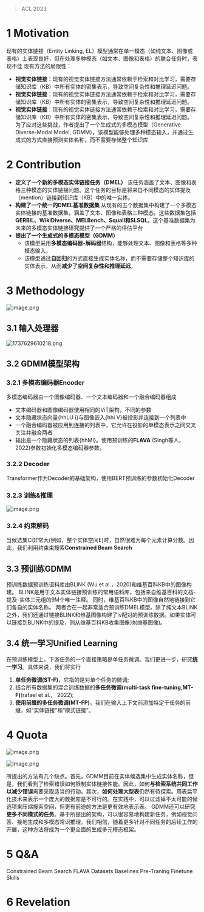 >ACL 2023
# 1 Motivation
现有的实体链接（Entity Linking, EL）模型通常在单一模态（如纯文本、图像或表格）上表现良好，但在处理多种模态（如文本、图像和表格）的联合任务时，表现不佳
现有方法的局限性：
+ **视觉实体链接**：现有的视觉实体链接方法通常依赖于检索和对比学习，需要存储知识库（KB）中所有实体的密集表示，导致空间复杂性和推理延迟问题。
+ **视觉实体链接**：现有的视觉实体链接方法通常依赖于检索和对比学习，需要存储知识库（KB）中所有实体的密集表示，导致空间复杂性和推理延迟问题。
+ **视觉实体链接**：现有的视觉实体链接方法通常依赖于检索和对比学习，需要存储知识库（KB）中所有实体的密集表示，导致空间复杂性和推理延迟问题。
为了应对这些挑战，作者提出了一个生成式的多模态模型（Generative Diverse-Modal Model, GDMM），该模型能够处理多种模态输入，并通过生成式的方式直接预测实体名称，而不需要存储整个知识库

# 2 Contribution
+ **定义了一个新的多模态实体链接任务（DMEL）** 
	该任务涵盖了文本、图像和表格三种模态的实体链接问题。这个任务的目标是将来自不同模态的实体提及（mention）链接到知识库（KB）中的唯一实体。
+ **构建了一个统一的DMEL基准数据集**
	从现有的五个数据集中构建了一个多模态实体链接的基准数据集，涵盖了文本、图像和表格三种模态。这些数据集包括**GERBIL、WikiDiverse、MELBench、Squall和SLSQL**。这个基准数据集为未来的多模态实体链接研究提供了一个严格的评估平台
+ **提出了一个生成式的多模态模型（GDMM）**
	- 该模型采用**多模态编码器-解码器**结构，能够处理文本、图像和表格等多种模态输入。
	- 该模型通过**自回归**的方式直接生成实体名称，而不需要存储整个知识库的实体表示，从而**减少了空间复杂性和推理延迟**。

# 3 Methodology
![image.png](https://aquazone.oss-cn-guangzhou.aliyuncs.com/20250123183747.png)
## 3.1 输入处理器
![1737629610218.png](https://aquazone.oss-cn-guangzhou.aliyuncs.com/1737629610218.png)

## 3.2 GDMM模型架构
### 3.2.1 多模态编码器Encoder
多模态编码器由一个图像编码器、一个文本编码器和一个融合编码器组成
+ 文本编码器和图像编码器使用相同的ViT架构，不同的参数
+ 文本隐藏状态向量{hhLU i}与图像嵌入{hhi V}被投影并连接到一个列表中
+ 一个融合编码器被应用到连接的列表中，它允许在投影的单模态表示之间交叉关注并融合两者
+ 输出是一个隐藏状态的列表{hhMi}。使用预训练的**FLAVA** (Singh等人，2022)参数初始化多模态编码器参数。

### 3.2.2 Decoder
Transformer作为Decoder的基础架构，使用BERT预训练的参数初始化Decoder

### 3.2.3 训练&推理
![image.png](https://aquazone.oss-cn-guangzhou.aliyuncs.com/20250123190647.png)

### 3.2.4 约束解码
当候选集Ci非常大(例如，整个实体空间E)时，自然很难为每个元素计算分数。因此，我们利用约束束搜索**Constrained Beam Search**

## 3.3 预训练GDMM
预训练数据预训练语料库由BLINK (Wu et al.，2020)和维基百科KB中的图像构建。
	BLINK是用于文本实体链接预训练的常用语料库，包括来自维基百科的文档-提及-实体三元组的9M个唯一注释。
	同时，维基百科KB中的图像自然地链接到它们各自的实体名称。
两者合在一起非常适合预训练DMEL模型。除了纯文本BLINK之外，我们还通过链接BLINK和维基图像构建了lv配对的预训练数据。如果实体可以链接到BLINK中的提及，则从维基百科KB收集图像池(维基图像)。

## 3.4 统一学习Unified Learning
在预训练模型上，下游任务的一个直接策略是单任务微调。我们更进一步，研究**统一学习**。具体来说，我们将实行
1. **单任务微调(ST-F)**，它指的是对单个任务的微调;
2. 结合所有数据集的混合训练数据的**多任务微调(multi-task fine-tuning,MT-F)**(rafael et al.， 2022);
3. **使用前缀的多任务微调(MT-FP)**，我们在输入上下文前添加特定于任务的前缀，如“实体链接”和“模式链接”。

# 4 Quota
![image.png](https://aquazone.oss-cn-guangzhou.aliyuncs.com/20250123192201.png)

![image.png](https://aquazone.oss-cn-guangzhou.aliyuncs.com/20250123192228.png)



所提出的方法有几个缺点。首先，GDMM目前在实体候选集中生成实体名称，但是，我们看到了检索错误如何限制实体链接性能。因此，如何**与检索系统共同工作以减少错误**需要采取适当的行动。其次，**如何处理大型表**仍然有待探索。用表扁平化技术来表示一个庞大的数据库是不可行的。在实践中，可以过滤掉不太可能的候选项来压缩搜索空间，但更有前途的方法是更有效地表示表。
GDMM还可以研究**更多不同模式的任务**。基于所提出的架构，可以很容易地构建新任务，例如视觉问答、接地生成和多模态常识推理。我们相信，随着更多针对不同任务的后续工作的开展，这种方法将成为一个更全面的生成多元模态框架。

# 5 Q&A
Constrained Beam Search
FLAVA
Datasets
Baselines
Pre-Traning Finetune Skills

# 6 Revelation

